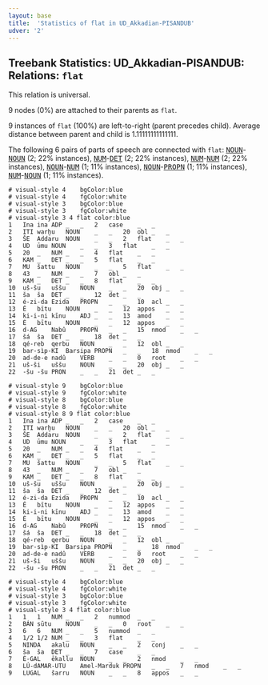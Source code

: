 ```yaml
---
layout: base
title:  'Statistics of flat in UD_Akkadian-PISANDUB'
udver: '2'
---
```


## Treebank Statistics: UD_Akkadian-PISANDUB: Relations: `flat`

This relation is universal.

9 nodes (0%) are attached to their parents as `flat`.

9 instances of `flat` (100%) are left-to-right (parent precedes child).
Average distance between parent and child is 1.11111111111111.

The following 6 pairs of parts of speech are connected with `flat`: <tt><a href="akk_pisandub-pos-NOUN.html">NOUN</a></tt>-<tt><a href="akk_pisandub-pos-NOUN.html">NOUN</a></tt> (2; 22% instances), <tt><a href="akk_pisandub-pos-NUM.html">NUM</a></tt>-<tt><a href="akk_pisandub-pos-DET.html">DET</a></tt> (2; 22% instances), <tt><a href="akk_pisandub-pos-NUM.html">NUM</a></tt>-<tt><a href="akk_pisandub-pos-NUM.html">NUM</a></tt> (2; 22% instances), <tt><a href="akk_pisandub-pos-NOUN.html">NOUN</a></tt>-<tt><a href="akk_pisandub-pos-NUM.html">NUM</a></tt> (1; 11% instances), <tt><a href="akk_pisandub-pos-NOUN.html">NOUN</a></tt>-<tt><a href="akk_pisandub-pos-PROPN.html">PROPN</a></tt> (1; 11% instances), <tt><a href="akk_pisandub-pos-NUM.html">NUM</a></tt>-<tt><a href="akk_pisandub-pos-NOUN.html">NOUN</a></tt> (1; 11% instances).


~~~ conllu
# visual-style 4	bgColor:blue
# visual-style 4	fgColor:white
# visual-style 3	bgColor:blue
# visual-style 3	fgColor:white
# visual-style 3 4 flat	color:blue
1	Ina	ina	ADP	_	_	2	case	_	_
2	ITI	warḫu	NOUN	_	_	20	obl	_	_
3	ŠE	Addaru	NOUN	_	_	2	flat	_	_
4	UD	ūmu	NOUN	_	_	3	flat	_	_
5	20	_	NUM	_	_	4	flat	_	_
6	KAM	_	DET	_	_	5	flat	_	_
7	MU	šattu	NOUN	_	_	5	flat	_	_
8	43	_	NUM	_	_	7	obl	_	_
9	KAM	_	DET	_	_	8	flat	_	_
10	uš-šu	uššu	NOUN	_	_	20	obj	_	_
11	ša	ša	DET	_	_	12	det	_	_
12	é-zi-da	Ezida	PROPN	_	_	10	acl	_	_
13	É	bītu	NOUN	_	_	12	appos	_	_
14	ki-i-ni	kīnu	ADJ	_	_	13	amod	_	_
15	É	bītu	NOUN	_	_	12	appos	_	_
16	d-AG	Nabû	PROPN	_	_	15	nmod	_	_
17	šá	ša	DET	_	_	18	det	_	_
18	qé-reb	qerbu	NOUN	_	_	12	obl	_	_
19	bar-sìp-KI	Barsipa	PROPN	_	_	18	nmod	_	_
20	ad-de-e	nadû	VERB	_	_	0	root	_	_
21	uš-ši	uššu	NOUN	_	_	20	obj	_	_
22	-šu	-šu	PRON	_	_	21	det	_	_

~~~


~~~ conllu
# visual-style 9	bgColor:blue
# visual-style 9	fgColor:white
# visual-style 8	bgColor:blue
# visual-style 8	fgColor:white
# visual-style 8 9 flat	color:blue
1	Ina	ina	ADP	_	_	2	case	_	_
2	ITI	warḫu	NOUN	_	_	20	obl	_	_
3	ŠE	Addaru	NOUN	_	_	2	flat	_	_
4	UD	ūmu	NOUN	_	_	3	flat	_	_
5	20	_	NUM	_	_	4	flat	_	_
6	KAM	_	DET	_	_	5	flat	_	_
7	MU	šattu	NOUN	_	_	5	flat	_	_
8	43	_	NUM	_	_	7	obl	_	_
9	KAM	_	DET	_	_	8	flat	_	_
10	uš-šu	uššu	NOUN	_	_	20	obj	_	_
11	ša	ša	DET	_	_	12	det	_	_
12	é-zi-da	Ezida	PROPN	_	_	10	acl	_	_
13	É	bītu	NOUN	_	_	12	appos	_	_
14	ki-i-ni	kīnu	ADJ	_	_	13	amod	_	_
15	É	bītu	NOUN	_	_	12	appos	_	_
16	d-AG	Nabû	PROPN	_	_	15	nmod	_	_
17	šá	ša	DET	_	_	18	det	_	_
18	qé-reb	qerbu	NOUN	_	_	12	obl	_	_
19	bar-sìp-KI	Barsipa	PROPN	_	_	18	nmod	_	_
20	ad-de-e	nadû	VERB	_	_	0	root	_	_
21	uš-ši	uššu	NOUN	_	_	20	obj	_	_
22	-šu	-šu	PRON	_	_	21	det	_	_

~~~


~~~ conllu
# visual-style 4	bgColor:blue
# visual-style 4	fgColor:white
# visual-style 3	bgColor:blue
# visual-style 3	fgColor:white
# visual-style 3 4 flat	color:blue
1	1	1	NUM	_	_	2	nummod	_	_
2	BÁN	sūtu	NOUN	_	_	0	root	_	_
3	6	6	NUM	_	_	5	nummod	_	_
4	1/2	1/2	NUM	_	_	3	flat	_	_
5	NINDA	akalu	NOUN	_	_	2	conj	_	_
6	ša	ša	DET	_	_	7	case	_	_
7	É-GAL	ēkallu	NOUN	_	_	2	nmod	_	_
8	LÚ-dAMAR-UTU	Amel-Marduk	PROPN	_	_	7	nmod	_	_
9	LUGAL	šarru	NOUN	_	_	8	appos	_	_

~~~


